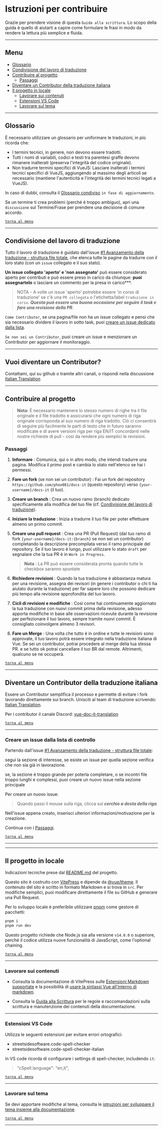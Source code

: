 # Istruzioni per contribuire

Grazie per prendere visione di questa `Guida alla scrittura`. Lo scopo della guida è quello di aiutarti a capire come formulare le frasi in modo da rendere la lettura più semplice e fluida.

---

## Menu

- [Glossario](#glossario)
- [Condivisione del lavoro di traduzione](#condivisione-del-lavoro-di-traduzione)
- [Contribuire al progetto](#contribuire-al-progetto)
  - [Passaggi](#passaggi)
- [Diventare un Contributor della traduzione italiana](#diventare-un-contributor-della-traduzione-italiana)
- [Il progetto in locale](#il-progetto-in-locale)
  - [Lavorare sui contenuti](#lavorare-sui-contenuti)
  - [Estensioni VS Code](#estensioni-vs-code)
  - [Lavorare sul tema](#lavorare-sul-tema)

---

## Glossario

È necessario utilizzare un glossario per uniformare le traduzioni, in più ricorda che:

- I termini tecnici, in genere, non devono essere tradotti.
- Tutti i nomi di variabili, codici e testi tra parentesi graffe devono rimanere inalterati (preserva l'integrità del codice originale).
- Non tradurre termini specifici di VueJS: Lasciare inalterati i termini tecnici specifici di VueJS, aggiungendo al massimo degli articoli se necessario (mantiene l'autenticità e l'integrità dei termini tecnici legati a VueJS).

In caso di dubbi, consulta il [Glossario condiviso](https://github.com/vuejs-translations/docs-it/discussions/79) `in fase di aggiornamento`.

Se un termine ti crea problemi (perché è troppo ambiguo), apri una `discussione` sul Termine/Frase per prendere una decisione di comune accordo.

[`torna al menu`](#menu)

---

## Condivisione del lavoro di traduzione

Tutto il lavoro di traduzione è guidato dall'issue [#1 Avanzamento della traduzione - struttura file totale](https://github.com/vuejs-translations/docs-it/issues/1), che elenca tutte le pagine da tradurre con il loro stato (con un `issue` collegato e il suo stato).

**Un issue collegato 'aperto' e 'non assegnato'** può essere considerato aperto per contributi e può essere preso in carico da chiunque: **puoi assegnartelo** o lasciare un commento per la presa in carico***.

> NOTA - A volte un issue 'aperto' potrebbe essere 'in corso di traduzione' se c'è una `PR collegata` o l'etichetta/label `traduzione in corso`. ***Questa può essere una buona occasione per seguire il task e fare una revisione della PR***.

`Come Contributor`, se una pagina/file non ha un issue collegato e pensi che sia necessario dividere il lavoro in sotto task, puoi [creare un issue dedicato dalla lista](#creare-un-issue-dalla-lista-di-controllo).

`Se non sei un Contributor`, puoi creare un issue e menzionare un Contributor per aggiornare il monitoraggio.

---

## Vuoi diventare un Contributor?

Contattami, qui su github o tramite altri canali, o rispondi nella discussione [Italian Translation](https://github.com/vuejs-translations/guidelines/discussions/23)

---

## Contribuire al progetto

> **Nota:**
È necessario mantenere lo stesso numero di righe tra il file originale e il file tradotto e assicurarsi che ogni numero di riga originale corrisponda al suo numero di riga tradotto.
Ciò ci consentirà di seguire più facilmente le parti di testo che in futuro saranno modificate e di avere versioni riga per riga EN/IT concordanti nelle nostre richieste di pull - così da rendere più semplici le revisioni.

### Passaggi

1. **Informare**
: Comunica, qui o in altro modo, che intendi tradurre una pagina. Modifica il primo post e cambia lo stato nell'elenco se hai i permessi.

2. **Fare un fork** (se non sei un contributor)
: Fai un fork del repository `https://github.com/phox081/docs-it` (questo repository) verso `{your-username}/docs-it` (il tuo).

3. **Creare un branch**
: Crea un nuovo ramo (branch) dedicato specificamente alla modifica del tuo file (cf. [Condivisione del lavoro di traduzione](#condivisione-del-lavoro-di-traduzione)).

4. **Iniziare la traduzione**
: Inizia a tradurre il tuo file per poter effettuare almeno un primo commit.

5. **Creare una pull request**
: Crea una PR (Pull Request) (dal tuo ramo di fork  `{your-username}/docs-it:{branch}` se non sei un contributor) completando la descrizione precompilata verso il ramo principale del repository.
Se il tuo lavoro è lungo, puoi utilizzare lo stato `draft` per segnalare che la tua PR è in `Work in Progress`.

    > **Nota**
    : La PR può essere considerata pronta quando tutte le checkbox saranno spuntate

6. **Richiedere revisioni** : Quando la tua traduzione è abbastanza matura per una revisione, assegna dei revisori (in genere i contributor o chi ti ha aiutato durante la traduzione) per far sapere loro che possono dedicare più tempo alla revisione approfondita del tuo lavoro.

7. **Cicli di revisioni e modifiche**
: Così come hai continuamente aggiornato la tua traduzione con nuovi commit prima della revisione, adesso apporta modifiche in base alle osservazioni ricevute durante la revisione per perfezionare il tuo lavoro, sempre tramite nuovi commit. È consigliato coinvolgere almeno 3 revisori.

8. **Fare un Merge**
: Una volta che tutto è in ordine e tutte le revisioni sono approvate, il tuo lavoro potrà essere integrato nella traduzione italiana di Vue.
Se sei un contributor, potrai procedere al merge della tua stessa PR.
e se tutto ok potrai cancellare il tuo BR dal remote. Altrimenti, qualcuno se ne occuperà.

[`torna al menu`](#menu)

---

## Diventare un Contributor della traduzione italiana

Essere un Contributor semplifica il processo e permette di evitare i fork lavorando direttamente sui branch. Unisciti al team di traduzione scrivendo: [Italian Translation](https://github.com/vuejs-translations/guidelines/discussions/23).

Per i contributor il canale Discord: [vue-doc-it-translation](https://discord.com/channels/486549696584876033/1135155463411998770)

[`torna al menu`](#menu)

---

### Creare un issue dalla lista di controllo

Partendo dall'issue [#1 Avanzamento della traduzione - struttura file totale](https://github.com/vuejs-translations/docs-it/issues/1):

segui la sezione di interesse, se esiste un issue per quella sezione verifica che non sia già in lavorazione.

se, la sezione è troppo grande per poterla completare, o se incontri file troppo lunghi e complessi, puoi creare un nuovo issue nella sezione principale

Per creare un nuovo issue:
> Quando passi il mouse sulla riga, clicca sul ***cerchio a desta della riga***.

Nell'issue appena creato, inserisci ulteriori informazioni/motivazione per la creazione.

Continua con i [Passaggi](#passaggi).

[`torna al menu`](#menu)

---
---

## Il progetto in locale

Indicazioni tecniche prese dal [README.md](README.md#vuejsorg) del progetto.

Questo sito è costruito con [VitePress](https://github.com/vuejs/vitepress) e dipende da [@vue/theme](https://github.com/vuejs/vue-theme). Il contenuto del sito è scritto in formato Markdown e si trova in `src`. Per modifiche semplici, puoi modificare direttamente il file su GitHub e generare una Pull Request.

Per lo sviluppo locale è preferibile utilizzare [pnpm](https://pnpm.io/) come gestore di pacchetti:

```bash
pnpm i
pnpm run dev
```

Questo progetto richiede che Node.js sia alla versione `v14.0.0` o superiore, perché il codice utilizza nuove funzionalità di JavaScript, come l'optional chaining.

[`torna al menu`](#menu)

---

### Lavorare sui contenuti

- Consulta la documentazione di VitePress sulle [Estensioni Markdown supportate](https://vitepress.dev/guide/markdown) e la possibilità di [usare la sintassi Vue all'interno di markdown](https://vitepress.dev/guide/using-vue).

- Consulta la [Guida alla Scrittura](https://github.com/vuejs/docs/blob/main/.github/contributing/writing-guide.md) per le regole e raccomandazioni sulla scrittura e manutenzione dei contenuti della documentazione.

---

### Estensioni VS Code

Utilizza le seguenti estensioni per evitare errori ortografici:

- streetsidesoftware.code-spell-checker
- streetsidesoftware.code-spell-checker-italian

in VS code ricorda di configurare i settings di spell-checker, includendo `it`:
> "cSpell.language": "en,it",

[`torna al menu`](#menu)

---

### Lavorare sul tema

Se devi apportare modifiche al tema, consulta le [istruzioni per sviluppare il tema insieme alla documentazione](https://github.com/vuejs/vue-theme#developing-with-real-content).

[`torna al menu`](#menu)

---
